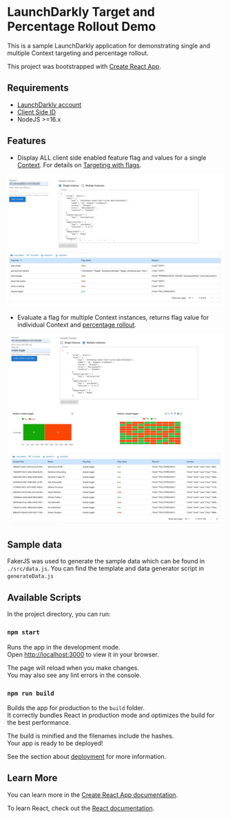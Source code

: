 # LaunchDarkly Target and Percentage Rollout Demo

This is a sample LaunchDarkly application for demonstrating single and multiple Context targeting and percentage rollout.

This project was bootstrapped with [Create React App](https://github.com/facebook/create-react-app).
## Requirements
* [LaunchDarkly account](https://launchdarkly.com/start-trial/)
* [Client Side ID](https://docs.launchdarkly.com/home/organize/environments/?q=clientside+id#finding-and-resetting-an-environments-sdk-key-mobile-key-or-client-side-id)
* NodeJS >=16.x
  
## Features
* Display ALL client side enabled feature flag and values for a single [Context](https://docs.launchdarkly.com/home/contexts).
For details on [Targeting with flags](https://docs.launchdarkly.com/home/flags/targeting).



![Single Context Instance](img/singleContext.jpg)


* Evaluate a flag for multiple Context instances, returns flag value for individual Context and [percentage rollout](https://docs.launchdarkly.com/home/flags/rollouts).

![Multi Context Instance](img/multiContextInstance.jpg)
## Sample data
FakerJS was used to generate the sample data which can be found in `./src/data.js`.
You can find the template and data generator script in `generateData.js`

## Available Scripts

In the project directory, you can run:

### `npm start`

Runs the app in the development mode.\
Open [http://localhost:3000](http://localhost:3000) to view it in your browser.

The page will reload when you make changes.\
You may also see any lint errors in the console.

### `npm run build`

Builds the app for production to the `build` folder.\
It correctly bundles React in production mode and optimizes the build for the best performance.

The build is minified and the filenames include the hashes.\
Your app is ready to be deployed!

See the section about [deployment](https://facebook.github.io/create-react-app/docs/deployment) for more information.

## Learn More

You can learn more in the [Create React App documentation](https://facebook.github.io/create-react-app/docs/getting-started).

To learn React, check out the [React documentation](https://reactjs.org/).
